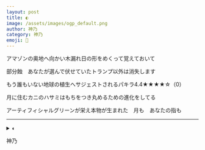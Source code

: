 ```yaml
---
layout: post
title: ◐
image: /assets/images/ogp_default.png
author: 神乃
category: 神乃
emoji: 🦀
---
```


<div class="tanka-area"><div class="tanka">
<p>アマゾンの奥地へ向かい木漏れ日の形をめくって覚えておいて</p>
<p>部分蝕　あなたが選んで伏せていたトランプ以外は消失します</p>
<p>もう誰もいない地球の植生へサジェストされるパキラ4.4<span class="rotate-positive">★</span><span class="rotate-positive">★</span><span class="rotate-positive">★</span><span class="rotate-positive">★</span><span class="rotate-positive">☆</span>（0）</p>
<p>月に住むカニのハサミはもちをつき丸めるための進化をしてる</p>
<p>アーティフィシャルグリーンが栄え本物が生まれた　月も　あなたの指も</p></div></div>

---

<details><summary>◐</summary>
アマゾンの奥地へ向かい木漏れ日の形をめくって覚えておいて<br />
部分蝕　あなたが選んで伏せていたトランプ以外は消失します<br />
もう誰もいない地球の植生へサジェストされるパキラ4.4★★★★☆（0）<br />
月に住むカニのハサミはもちをつき丸めるための進化をしてる<br />
アーティフィシャルグリーンが栄え本物が生まれた　月も　あなたの指も<br />
<br />
</details>

神乃

